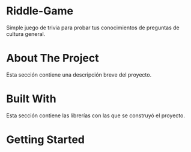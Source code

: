 # Riddle-Game
Simple juego de trivia para probar tus conocimientos de preguntas de cultura general.

# About The Project
Esta sección contiene una descripción breve del proyecto.

# Built With
Esta sección contiene las librerías con las que se construyó el proyecto.

# Getting Started
